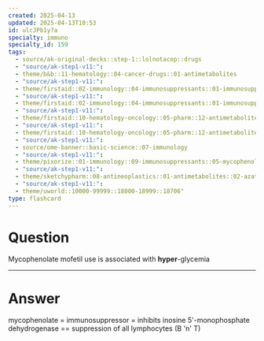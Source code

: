 ```yaml
---
created: 2025-04-13
updated: 2025-04-13T10:53
id: ulcJPb1y?a
specialty: immuno
specialty_id: 159
tags:
  - source/ak-original-decks::step-1::lolnotacop::drugs
  - "source/ak-step1-v11:": 
  - theme/b&b::11-hematology::04-cancer-drugs::01-antimetabolites
  - "source/ak-step1-v11:": 
  - theme/firstaid::02-immunology::04-immunosuppressants::01-immunosuppressants
  - "source/ak-step1-v11:": 
  - theme/firstaid::02-immunology::04-immunosuppressants::01-immunosuppressants::mycophenolate
  - "source/ak-step1-v11:": 
  - theme/firstaid::10-hematology-oncology::05-pharm::12-antimetabolites
  - "source/ak-step1-v11:": 
  - theme/firstaid::10-hematology-oncology::05-pharm::12-antimetabolites::purine-synthesis-inhibitors::mycophenolate
  - "source/ak-step1-v11:": 
  - source/ome-banner::basic-science::07-immunology
  - "source/ak-step1-v11:": 
  - theme/pixorize::01-immunology::09-immunosuppressants::05-mycophenolate
  - "source/ak-step1-v11:": 
  - theme/sketchypharm::08-antineoplastics::01-antimetabolites::02-azathioprine,-6-mercaptopurine,-mycophenolate-mofetil
  - "source/ak-step1-v11:": 
  - theme/uworld::10000-99999::18000-18999::18706"
type: flashcard
---
```


# Question
Mycophenolate mofetil use is associated with **hyper**-glycemia

---

# Answer
mycophenolate = immunosuppressor = inhibits inosine 5'-monophosphate dehydrogenase == suppression of all lymphocytes (B 'n' T)